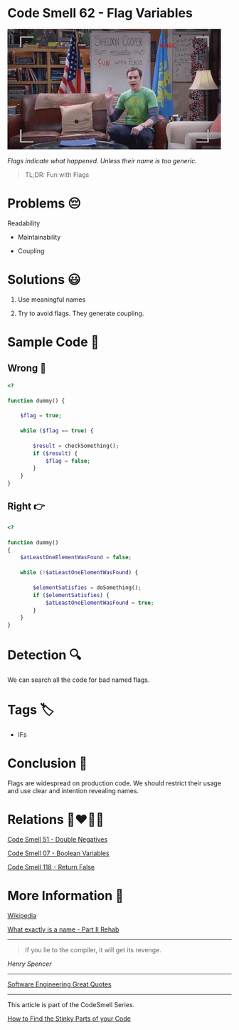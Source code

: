 # Code Smell 62 - Flag Variables

![Code Smell 62 - Flag Variables](Code%20Smell%2062%20-%20Flag%20Variables.gif)

*Flags indicate what happened. Unless their name is too generic.*

> TL;DR: Fun with Flags

# Problems 😔 

Readability
 
- Maintainability

- Coupling

# Solutions 😃

1. Use meaningful names

2. Try to avoid flags. They generate coupling.

# Sample Code 📖

## Wrong 🚫

<!-- [Gist Url](https://gist.github.com/mcsee/694068de9cd2bbb8592d1a14bd89fe9e) -->

```php
<?

function dummy() {

    $flag = true;

    while ($flag == true) {

        $result = checkSomething();
        if ($result) {
            $flag = false;
        }
    }
}
```

## Right 👉

<!-- [Gist Url](https://gist.github.com/mcsee/8a0de13a6fb13ae4da9c51a1b91c9705) -->

```php
<?

function dummy()
{
    $atLeastOneElementWasFound = false;

    while (!$atLeastOneElementWasFound) {

        $elementSatisfies = doSomething();
        if ($elementSatisfies) {
            $atLeastOneElementWasFound = true;
        }
    }
}
```

# Detection 🔍

We can search all the code for bad named flags.

# Tags 🏷️

- IFs

# Conclusion 🏁

Flags are widespread on production code. We should restrict their usage and use clear and intention revealing names.
 
# Relations 👩‍❤️‍💋‍👨

[Code Smell 51 - Double Negatives](https://github.com/mcsee/Software-Design-Articles/tree/main/Articles/Code%20Smells/Code%20Smell%2051%20-%20Double%20Negatives/readme.md)

[Code Smell 07 - Boolean Variables](https://github.com/mcsee/Software-Design-Articles/tree/main/Articles/Code%20Smells/Code%20Smell%2007%20-%20Boolean%20Variables/readme.md)

[Code Smell 118 - Return False](https://github.com/mcsee/Software-Design-Articles/tree/main/Articles/Code%20Smells/Code%20Smell%20118%20-%20Return%20False/readme.md)

# More Information 📕

[Wikipedia](https://en.wikipedia.org/wiki/Boolean_flag)

[What exactly is a name - Part II Rehab](https://github.com/mcsee/Software-Design-Articles/tree/main/Articles/Theory/What%20exactly%20is%20a%20name%20-%20Part%20II%20Rehab/readme.md)

* * *

> If you lie to the compiler, it will get its revenge.

_Henry Spencer_

* * *
 
[Software Engineering Great Quotes](https://github.com/mcsee/Software-Design-Articles/tree/main/Articles/Quotes/Software%20Engineering%20Great%20Quotes/readme.md)

* * *

This article is part of the CodeSmell Series.

[How to Find the Stinky Parts of your Code](https://github.com/mcsee/Software-Design-Articles/tree/main/Articles/Code%20Smells/How%20to%20Find%20the%20Stinky%20parts%20of%20your%20Code/readme.md)